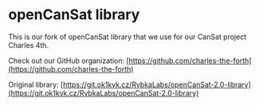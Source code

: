 # openCanSat library

This is our fork of openCanSat library that we use for our CanSat project Charles 4th. 

Check out our GitHub organization: [https://github.com/charles-the-forth](https://github.com/charles-the-forth)

Original library: [https://git.ok1kvk.cz/RybkaLabs/openCanSat-2.0-library](https://git.ok1kvk.cz/RybkaLabs/openCanSat-2.0-library)